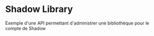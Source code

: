 # Shadow Library

Exemple d'une API permettant d'administrer une bibliothèque pour le compte de Shadow
